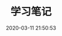 ---
pageComponent: 
  name: Catalogue
  data: 
    key: 01.学习笔记
    imgUrl: /img/web.png
    description: 个人自学过程中的学习笔记
title: 学习笔记
date: 2020-03-11 21:50:53
permalink: /note
sidebar: false
article: false
comment: false
editLink: false
---